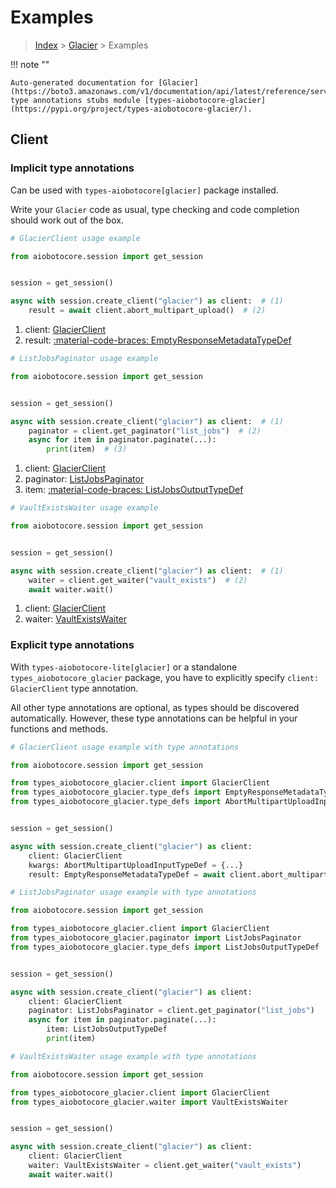 # Examples

> [Index](../README.md) > [Glacier](./README.md) > Examples

!!! note ""

    Auto-generated documentation for [Glacier](https://boto3.amazonaws.com/v1/documentation/api/latest/reference/services/glacier.html#glacier)
    type annotations stubs module [types-aiobotocore-glacier](https://pypi.org/project/types-aiobotocore-glacier/).

## Client

### Implicit type annotations

Can be used with `types-aiobotocore[glacier]` package installed.

Write your `Glacier` code as usual,
type checking and code completion should work out of the box.



```python
# GlacierClient usage example

from aiobotocore.session import get_session


session = get_session()

async with session.create_client("glacier") as client:  # (1)
    result = await client.abort_multipart_upload()  # (2)
```

1. client: [GlacierClient](./client.md)
2. result: [:material-code-braces: EmptyResponseMetadataTypeDef](./type_defs.md#emptyresponsemetadatatypedef) 



```python
# ListJobsPaginator usage example

from aiobotocore.session import get_session


session = get_session()

async with session.create_client("glacier") as client:  # (1)
    paginator = client.get_paginator("list_jobs")  # (2)
    async for item in paginator.paginate(...):
        print(item)  # (3)
```

1. client: [GlacierClient](./client.md)
2. paginator: [ListJobsPaginator](./paginators.md#listjobspaginator)
3. item: [:material-code-braces: ListJobsOutputTypeDef](./type_defs.md#listjobsoutputtypedef) 



```python
# VaultExistsWaiter usage example

from aiobotocore.session import get_session


session = get_session()

async with session.create_client("glacier") as client:  # (1)
    waiter = client.get_waiter("vault_exists")  # (2)
    await waiter.wait()
```

1. client: [GlacierClient](./client.md)
2. waiter: [VaultExistsWaiter](./waiters.md#vaultexistswaiter)


### Explicit type annotations

With `types-aiobotocore-lite[glacier]`
or a standalone `types_aiobotocore_glacier` package, you have to explicitly specify
`client: GlacierClient` type annotation.

All other type annotations are optional, as types should be discovered automatically.
However, these type annotations can be helpful in your functions and methods.


```python
# GlacierClient usage example with type annotations

from aiobotocore.session import get_session

from types_aiobotocore_glacier.client import GlacierClient
from types_aiobotocore_glacier.type_defs import EmptyResponseMetadataTypeDef
from types_aiobotocore_glacier.type_defs import AbortMultipartUploadInputTypeDef


session = get_session()

async with session.create_client("glacier") as client:
    client: GlacierClient
    kwargs: AbortMultipartUploadInputTypeDef = {...}
    result: EmptyResponseMetadataTypeDef = await client.abort_multipart_upload(**kwargs)
```



```python
# ListJobsPaginator usage example with type annotations

from aiobotocore.session import get_session

from types_aiobotocore_glacier.client import GlacierClient
from types_aiobotocore_glacier.paginator import ListJobsPaginator
from types_aiobotocore_glacier.type_defs import ListJobsOutputTypeDef


session = get_session()

async with session.create_client("glacier") as client:
    client: GlacierClient
    paginator: ListJobsPaginator = client.get_paginator("list_jobs")
    async for item in paginator.paginate(...):
        item: ListJobsOutputTypeDef
        print(item)
```



```python
# VaultExistsWaiter usage example with type annotations

from aiobotocore.session import get_session

from types_aiobotocore_glacier.client import GlacierClient
from types_aiobotocore_glacier.waiter import VaultExistsWaiter


session = get_session()

async with session.create_client("glacier") as client:
    client: GlacierClient
    waiter: VaultExistsWaiter = client.get_waiter("vault_exists")
    await waiter.wait()
```
